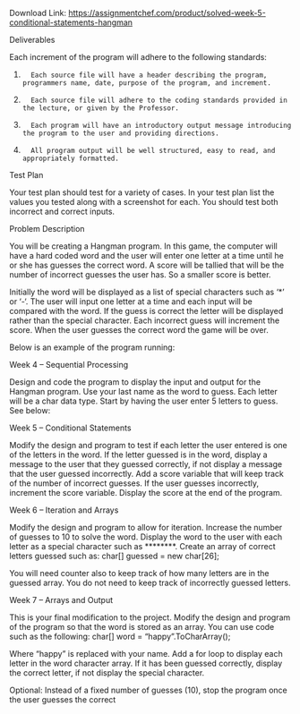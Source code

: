 Download Link: https://assignmentchef.com/product/solved-week-5-conditional-statements-hangman
<br>
<p class="ui header product-top-header" title="Week 5 – Conditional Statements Hangman Solution">Deliverables

Each increment of the program will adhere to the following standards:

1.       Each source file will have a header describing the program, programmers name, date, purpose of the program, and increment.

2.       Each source file will adhere to the coding standards provided in the lecture, or given by the Professor.

3.       Each program will have an introductory output message introducing the program to the user and providing directions.

4.       All program output will be well structured, easy to read, and appropriately formatted.

Test Plan

Your test plan should test for a variety of cases. In your test plan list the values you tested along with a screenshot for each. You should test both incorrect and correct inputs.

Problem Description

You will be creating a Hangman program. In this game, the computer will have a hard coded word and the user will enter one letter at a time until he or she has guesses the correct word. A score will be tallied that will be the number of incorrect guesses the user has. So a smaller score is better.

Initially the word will be displayed as a list of special characters such as ‘*’ or ‘-‘. The user will input one letter at a time and each input will be compared with the word. If the guess is correct the letter will be displayed rather than the special character. Each incorrect guess will increment the score. When the user guesses the correct word the game will be over.

Below is an example of the program running:

Week 4 – Sequential Processing

Design and code the program to display the input and output for the Hangman program. Use your last name as the word to guess. Each letter will be a char data type. Start by having the user enter 5 letters to guess.  See below:

Week 5 – Conditional Statements

Modify the design and program to test if each letter the user entered is one of the letters in the word. If the letter guessed is in the word, display a message to the user that they guessed correctly, if not display a message that the user guessed incorrectly. Add a score variable that will keep track of the number of incorrect guesses. If the user guesses incorrectly, increment the score variable. Display the score at the end of the program.

Week 6 – Iteration and Arrays

Modify the design and program to allow for iteration. Increase the number of guesses to 10 to solve the word. Display the word to the user with each letter as a special character such as ********. Create an array of correct letters guessed such as: char[] guessed = new char[26];

You will need counter also to keep track of how many letters are in the guessed array. You do not need to keep track of incorrectly guessed letters.

Week 7 – Arrays and Output

This is your final modification to the project. Modify the design and program of the program so that the word is stored as an array. You can use code such as the following: char[] word = “happy”.ToCharArray();

Where “happy” is replaced with your name. Add a for loop to display each letter in the word character array. If it has been guessed correctly, display the correct letter, if not display the special character.

Optional: Instead of a fixed number of guesses (10), stop the program once the user guesses the correct